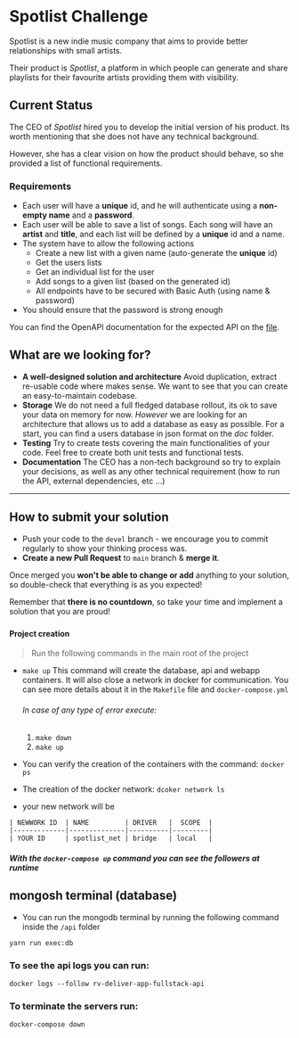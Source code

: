 # Spotlist Challenge

Spotlist is a new indie music company that aims to provide better relationships with small artists.

Their product is _Spotlist_, a platform in which people can generate and share playlists for their favourite artists providing them with visibility.

## Current Status

The CEO of _Spotlist_ hired you to develop the initial version of his product. Its worth mentioning that she does not have any technical background.

However, she has a clear vision on how the product should behave, so she provided a list of functional requirements.

### Requirements
* Each user will have a **unique** id, and he will authenticate using a **non-empty name** and a **password**.
* Each user will be able to save a list of songs. Each song will have an **artist** and **title**, and each list will be defined by a **unique** id and a name.
* The system have to allow the following actions
    * Create a new list with a given name (auto-generate the **unique** id)
    * Get the users lists
    * Get an individual list for the user
    * Add songs to a given list (based on the generated id)
    * All endpoints have to be secured with Basic Auth (using name & password) 
* You should ensure that the password is strong enough

You can find the OpenAPI documentation for the expected API on the [file](./api.spec.yaml).

## What are we looking for?

* **A well-designed solution and architecture** Avoid duplication, extract re-usable code
where makes sense. We want to see that you can create an easy-to-maintain codebase.
* **Storage** We do not need a full fledged database rollout, its ok to save your data on memory for now. _However_ we are looking for an architecture that allows us to add a database as easy as possible. For a start, you can find a users database in json format on the _doc_ folder.
* **Testing** Try to create tests covering the main functionalities of your code. Feel free to create both unit tests and functional tests.
* **Documentation** The CEO has a non-tech background so try to explain your decisions, 
as well as any other technical requirement (how to run the API, external dependencies, etc ...)

---

## How to submit your solution

* Push your code to the `devel` branch - we encourage you to commit regularly to show your thinking process was.
* **Create a new Pull Request** to `main` branch & **merge it**.

Once merged you **won't be able to change or add** anything to your solution, so double-check that everything is as
you expected!

Remember that **there is no countdown**, so take your time and implement a solution that you are proud!


### 
#### Project creation
> Run the following commands in the main root of the project
 * `make up`
      This command will create the database, api and webapp containers. It will also close a network in docker for communication.
      You can see more details about it in the `Makefile` file and `docker-compose.yml`
    
    ###### In case of any type of error execute:
    1. `make down`
    2. `make up`
    
* You can verify the creation of the containers with the command:
 `docker ps`
* The creation of the docker network:
 `dcoker network ls`
 * your new network will be
```
| NEWWORK ID  | NAME         | DRIVER   |  SCOPE  |
|-------------|--------------|----------|---------|
| YOUR ID     | spotlist_net | bridge   | local   | 
```
##### With the `docker-compose up` command you can see the followers at runtime

## mongosh terminal (database)
* You can run the mongodb terminal by running the following command inside the `/api` folder
 ```
 yarn run exec:db
```
### To see the api logs you can run:
```
docker logs --follow rv-deliver-app-fullstack-api
```
### To terminate the servers run:
```
docker-compose down
```